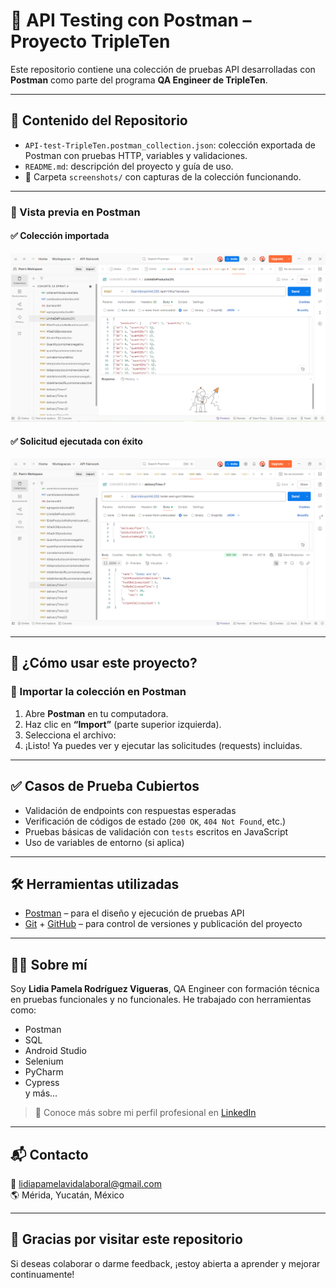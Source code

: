 # 🧪 API Testing con Postman – Proyecto TripleTen

Este repositorio contiene una colección de pruebas API desarrolladas con **Postman** como parte del programa **QA Engineer de TripleTen**.

---

## 📂 Contenido del Repositorio

- `API-test-TripleTen.postman_collection.json`: colección exportada de Postman con pruebas HTTP, variables y validaciones.
- `README.md`: descripción del proyecto y guía de uso.
- 📸 Carpeta `screenshots/` con capturas de la colección funcionando.
---

### 📸 Vista previa en Postman

#### ✅ Colección importada
![Colección en Postman](screenshots/coleccion-importada.png)

#### ✅ Solicitud ejecutada con éxito
![Prueba Exitosa](screenshots/prueba-exitosa.png)

<!--
Si en el futuro haces la captura de tests, puedes añadir esta línea:
#### ✅ Resultado de test
![Resultado Test](screenshots/test-resultados.png)
-->


---

## 🚀 ¿Cómo usar este proyecto?

### 🔁 Importar la colección en Postman

1. Abre **Postman** en tu computadora.
2. Haz clic en **“Import”** (parte superior izquierda).
3. Selecciona el archivo:
4. ¡Listo! Ya puedes ver y ejecutar las solicitudes (requests) incluidas.

---

## ✅ Casos de Prueba Cubiertos

- Validación de endpoints con respuestas esperadas
- Verificación de códigos de estado (`200 OK`, `404 Not Found`, etc.)
- Pruebas básicas de validación con `tests` escritos en JavaScript
- Uso de variables de entorno (si aplica)

---

## 🛠 Herramientas utilizadas

- [Postman](https://www.postman.com/) – para el diseño y ejecución de pruebas API
- [Git](https://git-scm.com/) + [GitHub](https://github.com/) – para control de versiones y publicación del proyecto

---

## 👩‍💻 Sobre mí

Soy **Lidia Pamela Rodríguez Vigueras**, QA Engineer con formación técnica en pruebas funcionales y no funcionales. He trabajado con herramientas como:

- Postman
- SQL
- Android Studio
- Selenium
- PyCharm
- Cypress  
y más…

> 💼 Conoce más sobre mi perfil profesional en [LinkedIn](https://www.linkedin.com/in/lidiapamelarodriguezvigueras/)

---

## 📬 Contacto

📧 lidiapamelavidalaboral@gmail.com  
🌎 Mérida, Yucatán, México

---

## 🌟 Gracias por visitar este repositorio

Si deseas colaborar o darme feedback, ¡estoy abierta a aprender y mejorar continuamente!

